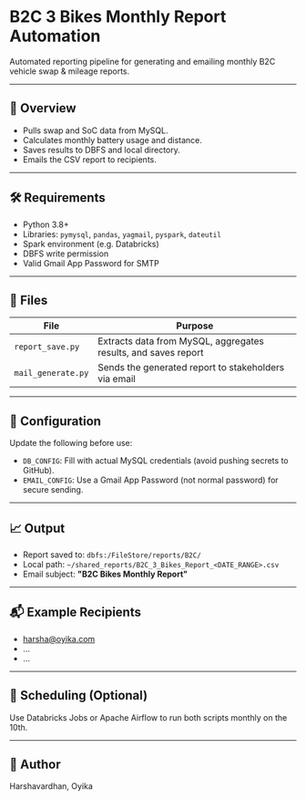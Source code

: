 # B2C 3 Bikes Monthly Report Automation

Automated reporting pipeline for generating and emailing monthly B2C vehicle swap & mileage reports.

---

## 🚀 Overview

- Pulls swap and SoC data from MySQL.
- Calculates monthly battery usage and distance.
- Saves results to DBFS and local directory.
- Emails the CSV report to recipients.

---

## 🛠 Requirements

- Python 3.8+
- Libraries: `pymysql`, `pandas`, `yagmail`, `pyspark`, `dateutil`
- Spark environment (e.g. Databricks)
- DBFS write permission
- Valid Gmail App Password for SMTP

---

## 📂 Files

| File | Purpose |
|------|---------|
| `report_save.py` | Extracts data from MySQL, aggregates results, and saves report |
| `mail_generate.py` | Sends the generated report to stakeholders via email |

---

## 🔐 Configuration

Update the following before use:

- `DB_CONFIG`: Fill with actual MySQL credentials (avoid pushing secrets to GitHub).
- `EMAIL_CONFIG`: Use a Gmail App Password (not normal password) for secure sending.

---

## 📈 Output

- Report saved to: `dbfs:/FileStore/reports/B2C/`
- Local path: `~/shared_reports/B2C_3_Bikes_Report_<DATE_RANGE>.csv`
- Email subject: **"B2C Bikes Monthly Report"**

---

## 📬 Example Recipients

- harsha@oyika.com
- ...
- ...

---

## 🔁 Scheduling (Optional)

Use Databricks Jobs or Apache Airflow to run both scripts monthly on the 10th.

---

## 👤 Author

Harshavardhan, Oyika
